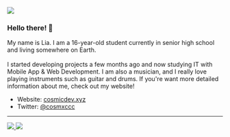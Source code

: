<img src="https://discord.c99.nl/widget/theme-4/778399294125899836.png">

### Hello there! 👋
My name is Lia. I am a 16-year-old student currently in senior high school and living somewhere on Earth.
<br><br>
I started developing projects a few months ago and now studying IT with Mobile App & Web Development. I am also a musician, and I really love playing instruments such as guitar and drums. If you're want more detailed information about me, check out my website!

- Website: [cosmicdev.xyz](https://cosmicdev.xyz/)
- Twitter: [@cosmxccc](https://twitter.com/cosmxccc)

---

<a href="https://github.com/cosmxc">
  <img src="https://github-readme-stats.vercel.app/api?username=cosmxc&count_private=true&hide_border=true&show_icons=true&include_all_commits=true&bg_color=0d1117&title_color=87b4bf&text_color=FFFFFF&icon_color=87b4bf">
<img src="https://github-readme-stats.vercel.app/api/top-langs/?username=cosmxc&layout=compact&theme=nord&hide_border=true&bg_color=0d1117&border_radius=6&title_color=87b4bf">
</a>
